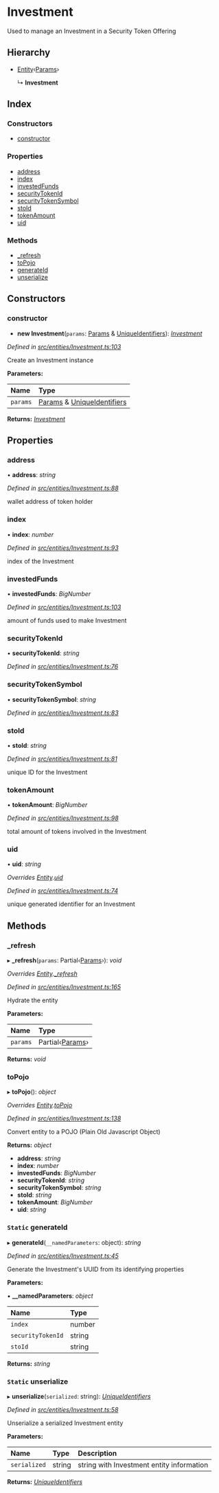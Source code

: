 # Investment

Used to manage an Investment in a Security Token Offering

## Hierarchy

* [Entity]()‹[Params]()›

  ↳ **Investment**

## Index

### Constructors

* [constructor]()

### Properties

* [address]()
* [index]()
* [investedFunds]()
* [securityTokenId]()
* [securityTokenSymbol]()
* [stoId]()
* [tokenAmount]()
* [uid]()

### Methods

* [\_refresh]()
* [toPojo]()
* [generateId]()
* [unserialize]()

## Constructors

### constructor

+ **new Investment**\(`params`: [Params]() & [UniqueIdentifiers]()\): [_Investment_]()

_Defined in_ [_src/entities/Investment.ts:103_](https://github.com/PolymathNetwork/polymath-sdk/blob/550676f/src/entities/Investment.ts#L103)

Create an Investment instance

**Parameters:**

| Name | Type |
| :--- | :--- |
| `params` | [Params]() & [UniqueIdentifiers]() |

**Returns:** [_Investment_]()

## Properties

### address

• **address**: _string_

_Defined in_ [_src/entities/Investment.ts:88_](https://github.com/PolymathNetwork/polymath-sdk/blob/550676f/src/entities/Investment.ts#L88)

wallet address of token holder

### index

• **index**: _number_

_Defined in_ [_src/entities/Investment.ts:93_](https://github.com/PolymathNetwork/polymath-sdk/blob/550676f/src/entities/Investment.ts#L93)

index of the Investment

### investedFunds

• **investedFunds**: _BigNumber_

_Defined in_ [_src/entities/Investment.ts:103_](https://github.com/PolymathNetwork/polymath-sdk/blob/550676f/src/entities/Investment.ts#L103)

amount of funds used to make Investment

### securityTokenId

• **securityTokenId**: _string_

_Defined in_ [_src/entities/Investment.ts:76_](https://github.com/PolymathNetwork/polymath-sdk/blob/550676f/src/entities/Investment.ts#L76)

### securityTokenSymbol

• **securityTokenSymbol**: _string_

_Defined in_ [_src/entities/Investment.ts:83_](https://github.com/PolymathNetwork/polymath-sdk/blob/550676f/src/entities/Investment.ts#L83)

### stoId

• **stoId**: _string_

_Defined in_ [_src/entities/Investment.ts:81_](https://github.com/PolymathNetwork/polymath-sdk/blob/550676f/src/entities/Investment.ts#L81)

unique ID for the Investment

### tokenAmount

• **tokenAmount**: _BigNumber_

_Defined in_ [_src/entities/Investment.ts:98_](https://github.com/PolymathNetwork/polymath-sdk/blob/550676f/src/entities/Investment.ts#L98)

total amount of tokens involved in the Investment

### uid

• **uid**: _string_

_Overrides_ [_Entity_]()_._[_uid_]()

_Defined in_ [_src/entities/Investment.ts:74_](https://github.com/PolymathNetwork/polymath-sdk/blob/550676f/src/entities/Investment.ts#L74)

unique generated identifier for an Investment

## Methods

### \_refresh

▸ **\_refresh**\(`params`: Partial‹[Params]()›\): _void_

_Overrides_ [_Entity_]()_._[_\_refresh_]()

_Defined in_ [_src/entities/Investment.ts:165_](https://github.com/PolymathNetwork/polymath-sdk/blob/550676f/src/entities/Investment.ts#L165)

Hydrate the entity

**Parameters:**

| Name | Type |
| :--- | :--- |
| `params` | Partial‹[Params]()› |

**Returns:** _void_

### toPojo

▸ **toPojo**\(\): _object_

_Overrides_ [_Entity_]()_._[_toPojo_]()

_Defined in_ [_src/entities/Investment.ts:138_](https://github.com/PolymathNetwork/polymath-sdk/blob/550676f/src/entities/Investment.ts#L138)

Convert entity to a POJO \(Plain Old Javascript Object\)

**Returns:** _object_

* **address**: _string_
* **index**: _number_
* **investedFunds**: _BigNumber_
* **securityTokenId**: _string_
* **securityTokenSymbol**: _string_
* **stoId**: _string_
* **tokenAmount**: _BigNumber_
* **uid**: _string_

### `Static` generateId

▸ **generateId**\(`__namedParameters`: object\): _string_

_Defined in_ [_src/entities/Investment.ts:45_](https://github.com/PolymathNetwork/polymath-sdk/blob/550676f/src/entities/Investment.ts#L45)

Generate the Investment's UUID from its identifying properties

**Parameters:**

▪ **\_\_namedParameters**: _object_

| Name | Type |
| :--- | :--- |
| `index` | number |
| `securityTokenId` | string |
| `stoId` | string |

**Returns:** _string_

### `Static` unserialize

▸ **unserialize**\(`serialized`: string\): [_UniqueIdentifiers_]()

_Defined in_ [_src/entities/Investment.ts:58_](https://github.com/PolymathNetwork/polymath-sdk/blob/550676f/src/entities/Investment.ts#L58)

Unserialize a serialized Investment entity

**Parameters:**

| Name | Type | Description |
| :--- | :--- | :--- |
| `serialized` | string | string with Investment entity information |

**Returns:** [_UniqueIdentifiers_]()

